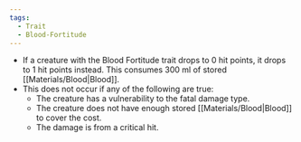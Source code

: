 ```yaml
---
tags:
  - Trait
  - Blood-Fortitude
---
```

- If a creature with the Blood Fortitude trait drops to 0 hit points, it drops to 1 hit points instead. This consumes 300 ml of stored [[Materials/Blood|Blood]]. 
- This does not occur if any of the following are true:
	- The creature has a vulnerability to the fatal damage type.
	- The creature does not have enough stored [[Materials/Blood|Blood]] to cover the cost.
	- The damage is from a critical hit.